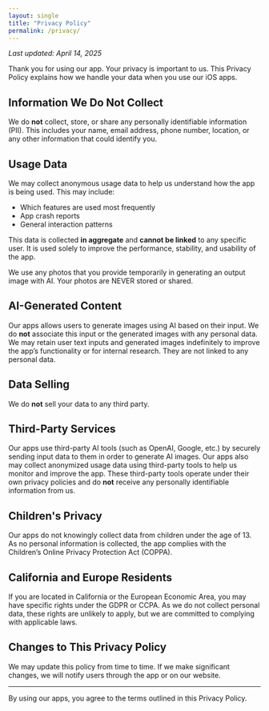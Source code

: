 ```yaml
---
layout: single
title: "Privacy Policy"
permalink: /privacy/
---
```


_Last updated: April 14, 2025_

Thank you for using our app. Your privacy is important to us. This Privacy Policy explains how we handle your data when you use our iOS apps.

## Information We Do Not Collect

We do **not** collect, store, or share any personally identifiable information (PII). This includes your name, email address, phone number, location, or any other information that could identify you.

## Usage Data

We may collect anonymous usage data to help us understand how the app is being used. This may include:

- Which features are used most frequently
- App crash reports
- General interaction patterns

This data is collected **in aggregate** and **cannot be linked** to any specific user. It is used solely to improve the performance, stability, and usability of the app.

We use any photos that you provide temporarily in generating an output image with AI. Your photos are NEVER stored or shared.

## AI-Generated Content

Our apps allows users to generate images using AI based on their input. We do **not** associate this input or the generated images with any personal data. We may retain user text inputs and generated images indefinitely to improve the app’s functionality or for internal research. They are not linked to any personal data.

## Data Selling

We do **not** sell your data to any third party.

## Third-Party Services

Our apps use third-party AI tools (such as OpenAI, Google, etc.) by securely sending input data to them in order to generate AI images. Our apps also may collect anonymized usage data using third-party tools to help us monitor and improve the app. These third-party tools operate under their own privacy policies and do **not** receive any personally identifiable information from us.

## Children's Privacy

Our apps do not knowingly collect data from children under the age of 13. As no personal information is collected, the app complies with the Children’s Online Privacy Protection Act (COPPA).

## California and Europe Residents

If you are located in California or the European Economic Area, you may have specific rights under the GDPR or CCPA. As we do not collect personal data, these rights are unlikely to apply, but we are committed to complying with applicable laws.

## Changes to This Privacy Policy

We may update this policy from time to time. If we make significant changes, we will notify users through the app or on our website.

---

By using our apps, you agree to the terms outlined in this Privacy Policy.

